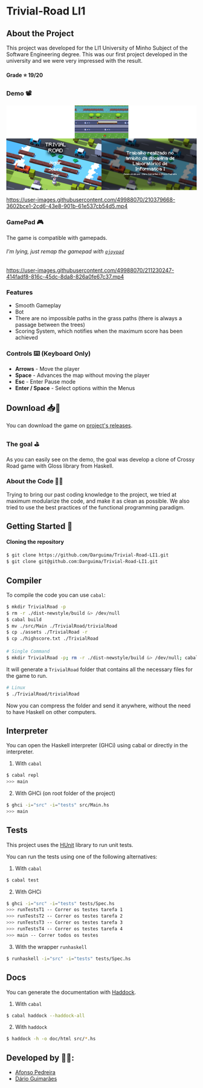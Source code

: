 # Trivial-Road LI1

## About the Project

This project was developed for the LI1 University of Minho Subject of the Software Engineering degree. This was our first project developed in the university and we were very impressed with the result.

#### Grade ⭐️ 19/20

### Demo 📽️

![Demo Image](./readme/demo.png)

https://user-images.githubusercontent.com/49988070/210379668-3602bce1-2cd6-43e8-901b-61e537cb54d5.mp4

### GamePad 🎮

The game is compatible with gamepads.

###### I'm lying, just remap the gamepad with [`qjoypad`](https://github.com/panzi/qjoypad)

https://user-images.githubusercontent.com/49988070/211230247-414fadf8-816c-45dc-8da8-826a0fe67c37.mp4

### Features

* Smooth Gameplay
* Bot
* There are no impossible paths in the grass paths (there is always a passage between the trees)
* Scoring System, which notifies when the maximum score has been achieved

### Controls ⌨️ (Keyboard Only)

* **Arrows** - Move the player
* **Space** - Advances the map without moving the player
* **Esc** - Enter Pause mode
* **Enter / Space** - Select options within the Menus

## Download 📥📲

You can download the game on [project's releases](https://github.com/Darguima/Trivial-Road-LI1/releases).

### The goal ⛳️

As you can easily see on the demo, the goal was develop a clone of Crossy Road game with Gloss library from Haskell.

### About the Code 🧑‍💻

Trying to bring our past coding knowledge to the project, we tried at maximum modularize the code, and make it as clean as possible. We also tried to use the best practices of the functional programming paradigm.

## Getting Started 🚀

#### Cloning the repository

```bash
$ git clone https://github.com/Darguima/Trivial-Road-LI1.git
$ git clone git@github.com:Darguima/Trivial-Road-LI1.git
```

## Compiler

To compile the code you can use `cabal`:

```bash
$ mkdir TrivialRoad -p
$ rm -r ./dist-newstyle/build &> /dev/null
$ cabal build
$ mv ./src/Main ./TrivialRoad/trivialRoad
$ cp ./assets ./TrivialRoad -r
$ cp ./highscore.txt ./TrivialRoad

# Single Command
$ mkdir TrivialRoad -p; rm -r ./dist-newstyle/build &> /dev/null; cabal build; mv ./src/Main ./TrivialRoad/trivialRoad; cp ./assets ./TrivialRoad -r; cp ./highscore.txt ./TrivialRoad
```

It will generate a `TrivialRoad` folder that contains all the necessary files for the game to run.

```bash
# Linux
$ ./TrivialRoad/trivialRoad
```

Now you can compress the folder and send it anywhere, without the need to have Haskell on other computers.

## Interpreter

You can open the Haskell interpreter (GHCi) using cabal or directly in the interpreter.

1. With `cabal`

```bash
$ cabal repl
>>> main
```

2. With GHCi (on root folder of the project)

```bash
$ ghci -i="src" -i="tests" src/Main.hs
>>> main
```

## Tests

This project uses the [HUnit](https://hackage.haskell.org/package/HUnit) library to run unit tests.

You can run the tests using one of the following alternatives:

1. With `cabal`

```bash
$ cabal test
```

2. With GHCi

```bash
$ ghci -i="src" -i="tests" tests/Spec.hs
>>> runTestsT1 -- Correr os testes tarefa 1
>>> runTestsT2 -- Correr os testes tarefa 2
>>> runTestsT3 -- Correr os testes tarefa 3
>>> runTestsT4 -- Correr os testes tarefa 4
>>> main -- Correr todos os testes
```

3. With the wrapper `runhaskell`

```bash
$ runhaskell -i="src" -i="tests" tests/Spec.hs
```

## Docs

You can generate the documentation with [Haddock](https://haskell-haddock.readthedocs.io/).

1. With `cabal`

```bash
$ cabal haddock --haddock-all
```

2. With `haddock`

```bash
$ haddock -h -o doc/html src/*.hs
```

## Developed by 🧑‍💻:

- [Afonso Pedreira](https://github.com/afooonso)
- [Dário Guimarães](https://github.com/darguima)
